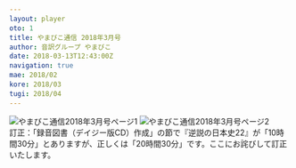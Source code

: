 ```yaml
---
layout: player
oto: 1
title: やまびこ通信 2018年3月号
author: 音訳グループ やまびこ
date: 2018-03-13T12:43:00Z
navigation: true
mae: 2018/02
kore: 2018/03
tugi: 2018/04
---
```

<script>
//<![CDATA[
$(document).ready(function(){

	new jPlayerPlaylist({
		jPlayer: "#jquery_jplayer_1",
		cssSelectorAncestor: "#jp_container_1"
	}, [
		{
			title:"やまびこ通信2018年3月号",
			mp3:"./media/03/sound0001.mp3",
			oga:"./media/03/sound0001.ogg"
		},
		{
			title:"〈2月活動報告〉",
			mp3:"./media/03/sound0002.mp3",
			oga:"./media/03/sound0002.ogg"
		},
		{
			title:"〈3月活動予定〉",
			mp3:"./media/03/sound0003.mp3",
			oga:"./media/03/sound0003.ogg"
		},
		{
			title:"〈録音図書作成〉",
			mp3:"./media/03/sound0004.mp3",
			oga:"./media/03/sound0004.ogg"
		},
		{
			title:"〈対面音訳〉",
			mp3:"./media/03/sound0005.mp3",
			oga:"./media/03/sound0005.ogg"
		},
		{
			title:"ほっと一句",
			mp3:"./media/03/sound0006.mp3",
			oga:"./media/03/sound0006.ogg"
		},
		{
			title:"合成音声で録音図書を製作中！",
			mp3:"./media/03/sound0007.mp3",
			oga:"./media/03/sound0007.ogg"
		},
		{
			title:"新入会員から",
			mp3:"./media/03/sound0008.mp3",
			oga:"./media/03/sound0008.ogg"
		},
		{
			title:"東京音訳グループ連絡会講習会",
			mp3:"./media/03/sound0009.mp3",
			oga:"./media/03/sound0009.ogg"
		},
		{
			title:"図 音訳グループやまびこ組織図",
			mp3:"./media/03/sound0010.mp3",
			oga:"./media/03/sound0010.ogg"
		},
		{
			title:"Let's try!! ♪mini♪",
			mp3:"./media/03/sound0011.mp3",
			oga:"./media/03/sound0011.ogg"
		},
		{
			title:"定例会",
			mp3:"./media/03/sound0012.mp3",
			oga:"./media/03/sound0012.ogg"
		},
		{
			title:"訂正",
			mp3:"./media/03/sound0013.mp3",
			oga:"./media/03/sound0013.ogg"
		},
		{
			title:"終わり",
			mp3:"./media/03/sound0014.mp3",
			oga:"./media/03/sound0014.ogg"
		}
	], {
		playlistOptions: {
 		   autoPlay: true
    		},
		swfPath: "./jPlayer-2.9.2/dist/jplayer",
		supplied: "oga, mp3",
		wmode: "window",
		useStateClassSkin: true,
		autoBlur: false,
		smoothPlayBar: true,
		keyEnabled: true
	});
$("#jquery_jplayer_1").jPlayer("volume", 1);
});
//]]>
</script>
<img src="media/03/03-1.png" alt="やまびこ通信2018年3月号ページ1" srcset="media/03/03-1.svg" />
<img src="media/03/03-2.png" alt="やまびこ通信2018年3月号ページ2" srcset="media/03/03-2.svg" />
<div>訂正：「録音図書（デイジー版CD）作成」の節で『逆説の日本史22』が「10時間30分」とありますが、正しくは「20時間30分」です。ここにお詫びして訂正いたします。</div>
